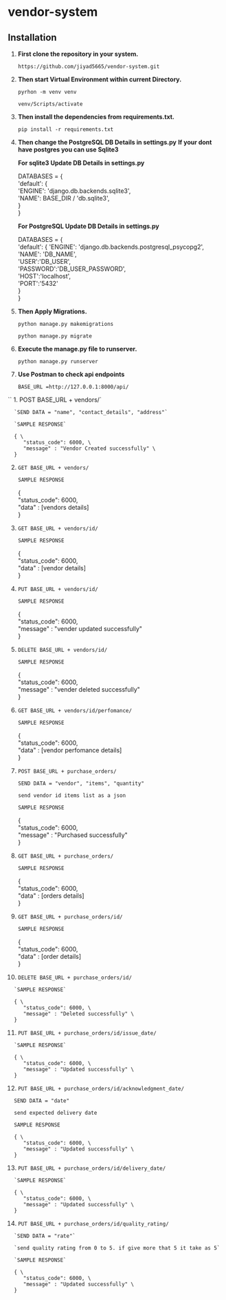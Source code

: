# vendor-system

## Installation

1. **First clone the repository in your system.**

   `https://github.com/jiyad5665/vendor-system.git` 


2. **Then start Virtual Environment within current Directory.**

   `pyrhon -m venv venv`

   `venv/Scripts/activate`

3. **Then install the dependencies from requirements.txt.**

   `pip install -r requirements.txt`

4. **Then change the PostgreSQL DB Details in settings.py**
   **If your dont have postgres you can use Sqlite3**


   **For sqlite3 Update DB Details in settings.py**

   DATABASES = { \
      'default': { \
         'ENGINE': 'django.db.backends.sqlite3', \
         'NAME': BASE_DIR / 'db.sqlite3', \
      } \
   } 

   **For PostgreSQL Update DB Details in settings.py**

   DATABASES = { \
      'default': {
         'ENGINE': 'django.db.backends.postgresql_psycopg2', \
         'NAME': 'DB_NAME', \
         'USER':'DB_USER', \
         'PASSWORD':'DB_USER_PASSWORD', \
         'HOST':'localhost', \
         'PORT':'5432' \
      } \
   } 
   
5. **Then Apply Migrations.**

   `python manage.py makemigrations`

   `python manage.py migrate`

6. **Execute the manage.py file to runserver.**

   `python manage.py runserver`

7. **Use Postman to check api endpoints**

   `BASE_URL =http://127.0.0.1:8000/api/`

  `` 1. POST BASE_URL + vendors/`

      `SEND DATA = "name", "contact_details", "address"`

      `SAMPLE RESPONSE`

      { \
         "status_code": 6000, \
         "message" : "Vendor Created successfully" \
      } 

   2. `GET BASE_URL + vendors/`

      `SAMPLE RESPONSE`

      { \
         "status_code": 6000, \
         "data" : [vendors details] \
      } 


   3. `GET BASE_URL + vendors/id/`

      `SAMPLE RESPONSE`

      { \
         "status_code": 6000, \
         "data" : [vendor details] \
      } 
      
   
   4. `PUT BASE_URL + vendors/id/`

      `SAMPLE RESPONSE`

      { \
         "status_code": 6000, \
         "message" : "vender updated successfully" \
      } 

   5. `DELETE BASE_URL + vendors/id/`

      `SAMPLE RESPONSE`

      { \
         "status_code": 6000, \
         "message" : "vender deleted successfully" \
      } 

   6. `GET BASE_URL + vendors/id/perfomance/`

      `SAMPLE RESPONSE`

      { \
         "status_code": 6000, \
         "data" : [vendor perfomance details] \
      } 


   7. `POST BASE_URL + purchase_orders/`

      `SEND DATA = "vendor", "items", "quantity"`

      `send vendor id items list as a json`

      `SAMPLE RESPONSE`

      { \
         "status_code": 6000, \
         "message" : "Purchased successfully" \
      } 

   8. `GET BASE_URL + purchase_orders/`

      `SAMPLE RESPONSE`

      { \
         "status_code": 6000, \
         "data" : [orders details] \
      } 


   9. `GET BASE_URL + purchase_orders/id/`

      `SAMPLE RESPONSE`

      { \
         "status_code": 6000, \
         "data" : [order details] \
      } 

   10. `DELETE BASE_URL + purchase_orders/id/`

      `SAMPLE RESPONSE`

      { \
         "status_code": 6000, \
         "message" : "Deleted successfully" \
      } 

   11. `PUT BASE_URL + purchase_orders/id/issue_date/`

      `SAMPLE RESPONSE`

      { \
         "status_code": 6000, \
         "message" : "Updated successfully" \
      } 

   12. `PUT BASE_URL + purchase_orders/id/acknowledgment_date/`

      SEND DATA = "date"

      send expected delivery date

      SAMPLE RESPONSE

      { \
         "status_code": 6000, \
         "message" : "Updated successfully" \
      } 

   13. `PUT BASE_URL + purchase_orders/id/delivery_date/`

      `SAMPLE RESPONSE`

      { \
         "status_code": 6000, \
         "message" : "Updated successfully" \
      } 


   14. `PUT BASE_URL + purchase_orders/id/quality_rating/`

      `SEND DATA = "rate"`

      `send quality rating from 0 to 5. if give more that 5 it take as 5`

      `SAMPLE RESPONSE`

      { \
         "status_code": 6000, \
         "message" : "Updated successfully" \
      }